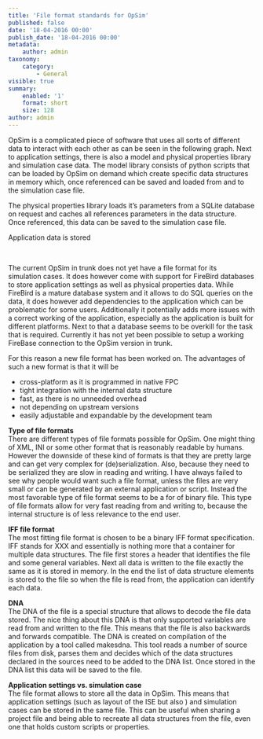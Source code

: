 ```yaml
---
title: 'File format standards for OpSim'
published: false
date: '18-04-2016 00:00'
publish_date: '18-04-2016 00:00'
metadata:
    author: admin
taxonomy:
    category:
        - General
visible: true
summary:
    enabled: '1'
    format: short
    size: 128
author: admin
---
```


OpSim is a complicated piece of software that uses all sorts of different data to interact with each other as can be seen in the following graph. Next to application settings, there is also a model and physical properties library and simulation case data. The model library consists of python scripts that can be loaded by OpSim on demand which create specific data structures in memory which, once referenced can be saved and loaded from and to the simulation case file.

The physical properties library loads it’s parameters from a SQLite database on request and caches all references parameters in the data structure. Once referenced, this data can be saved to the simulation case file.

Application data is stored

 

The current OpSim in trunk does not yet have a file format for its simulation cases. It does however come with support for FireBird databases to store application settings as well as physical properties data. While FireBird is a mature database system and it allows to do SQL queries on the data, it does however add dependencies to the application which can be problematic for some users. Additionally it potentially adds more issues with a correct working of the application, especially as the application is built for different platforms. Next to that a database seems to be overkill for the task that is required. Currently it has not yet been possible to setup a working FireBase connection to the OpSim version in trunk.

For this reason a new file format has been worked on. The advantages of such a new format is that it will be

- cross-platform as it is programmed in native FPC
- tight integration with the internal data structure
- fast, as there is no unneeded overhead
- not depending on upstream versions
- easily adjustable and expandable by the development team

**Type of file formats**  
 There are different types of file formats possible for OpSim. One might thing of XML, INI or some other format that is reasonably readable by humans. However the downside of these kind of formats is that they are pretty large and can get very complex for (de)serialization. Also, because they need to be serialized they are slow in reading and writing. I have always failed to see why people would want such a file format, unless the files are very small or can be generated by an external application or script. Instead the most favorable type of file format seems to be a for of binary file. This type of file formats allow for very fast reading from and writing to, because the internal structure is of less relevance to the end user.

**IFF file format**  
 The most fitting file format is chosen to be a binary IFF format specification. IFF stands for XXX and essentially is nothing more that a container for multiple data structures. The file first stores a header that identifies the file and some general variables. Next all data is written to the file exactly the same as it is stored in memory. In the end the list of data structure elements is stored to the file so when the file is read from, the application can identify each data.

**DNA**  
 The DNA of the file is a special structure that allows to decode the file data stored. The nice thing about this DNA is that only supported variables are read from and written to the file. This means that the file is also backwards and forwards compatible. The DNA is created on compilation of the application by a tool called makesdna. This tool reads a number of source files from disk, parses them and decides which of the data structures declared in the sources need to be added to the DNA list. Once stored in the DNA list this data will be saved to the file.

**Application settings vs. simulation case**  
 The file format allows to store all the data in OpSim. This means that application settings (such as layout of the ISE but also ) and simulation cases can be stored in the same file. This can be useful when sharing a project file and being able to recreate all data structures from the file, even one that holds custom scripts or properties.